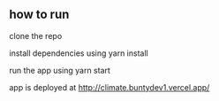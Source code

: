 ## how to run

clone the repo

install dependencies using yarn install

run the app using yarn start

app is deployed at http://climate.buntydev1.vercel.app/
